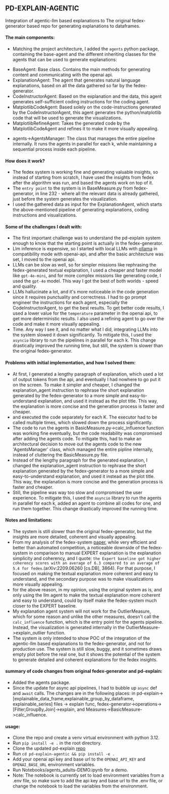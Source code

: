 ## PD-EXPLAIN-AGENTIC
Integration of agentic-llm based explanations to The original fedex-generator based repo for generating explanations to dataframes.

#### The main components:
- Matching the project architecture, I added the `agents` python package, containing the base-agent and the different inheriting classes for the agents that can be used to generate explanations:
* BaseAgent: Base class. Contains the main methods for generating content and communicating with the openai api.
* ExplanationAgent: The agent that generates natural language explanations, based on all the data gathered so far by the fedex-generator.
* CodeInstructorAgent: Based on the explanation and the data, this agent generates self-sufficient coding instructions for the coding agent.
* MatplotlibCodeAgent: Based solely on the code-instructions generated by the CodeInstructorAgent, this agent generates the python/matplotlib code that will be used to generate the visualizations.
* MatplotlibRefineAgent: Takes the generated code by the MatplotlibCodeAgent and refines it to make it more visually appealing.
- agents->AgentsManager: The class that manages the entire pipeline internally. It runs the agents in parallel for each k, while maintaining a sequential process inside each pipeline.

#### How does it work?
- The fedex system is working fine and generating valuable insights, so instead of starting from scratch, I have used the insights from fedex after the algorithm was run, and based the agents work on top of it.
- The `entry point` to the system is in BaseMeasure.py from fedex-generator, in line 232 - where all the relevant data is already gathered, just before the system generates the visualization.
- I used the gathered data as input for the ExplanationAgent, which starts the above-mentioned pipeline of generating explanations, coding instructions and visualizations.

#### Some of the challenges I dealt with:
- The first important challenge was to understand the pd-explain system enough to know that the starting point is actually in the fedex-generator. 
- Llm inference is expensive, so I started with local LLMs with [ollama](https://ollama.com/) in compatibility mode with openai-api, and after the basic architecture was set, I moved to the openai api. 
- LLMs can be slow as well, so for simpler missions like rephrasing the fedex-generated textual explanation, I used a cheaper and faster model like `gpt-4o-mini`, and for more complex missions like generating code, I used the `gpt-4o` model. This way I got the best of both worlds - speed and quality.
- LLMs hallucinate a lot, and it's more noticeable in the code generation since it requires punctuality and correctness. I had to go prompt engineer the instructions for each agent, especially the CodeInstructorAgent, to get the best results.
To get better code results, I used a lower value for the `temperature` parameter in the openai api, to get more deterministic results. I also used a refining agent to go over the code and make it more visually appealing.
- Time. Any way I see it, and no matter what I did, integrating LLMs into the system slowed it down significantly. To mitigate this, I used the `asyncio` library to run the pipelines in parallel for each k. This change drastically improved the running time, but still, the system is slower than the original fedex-generator.


#### Problems with initial implementation, and how I solved them:
- At first, I generated a lengthy paragraph of explanation, which used a lot of output tokens from the api, and eventually I had nowhere to go put it on the screen. To make it simpler and cheaper, I changed the explanation_agent instruction to rephrase the short explanation generated by the fedex-generator to a more simple and easy-to-understand explanation, and used it instead as the plot title. This way, the explanation is more concise and the generation process is faster and cheaper.
-  and executed the code separately for each K. The executor had to be called multiple times, which slowed down the process significantly.
- The code to run the agents in BasicMeasure.py->calc_influence function was working fine eventually, but the code readability was compromised after adding the agents code. To mitigate this, had to make an architectural decision to move out the agents code to the new 'AgentsManager' class, which managed the entire pipline internally, instead of cluttering the BasicMeasure.py file. 
- Instead of the lengthy paragraph for the generated explanation, I changed the explanation_agent instruction to rephrase the short explanation generated by the fedex-generator to a more simple and easy-to-understand explanation, and used it instead as the plot title. This way, the explanation is more concise and the generation process is faster and cheaper.
- Still, the pipeline was way too slow and compromised the user experience. To mitigate this, I used the `asyncio` library to run the agents in parallel for each k, added an agent to combine all codes for one, and run them together. This change drastically improved the running time.

#### Notes and limitations:
- The system is still slower than the original fedex-generator, but the insights are more detailed, coherent and visually appealing.
- From my analysis of the fedex-system [paper](https://www.vldb.org/pvldb/vol15/p3854-gilad.pdf), while very efficient and better than automated competition, a noticeable downside of the fedex-system in comparison to manual EXPERT explanation is the explanation simplicity and coherency, and I quote: `the Expert baseline got higher coherency
scores with an average of 6.3 compared to an average of 5.4 for
fedex`.(arXiv:2209.06260 [cs.DB], 3864). For that purpose, I focused on making the textual explanation more coherent and easy to understand, and the secondary purpose was to make visualizations more visually appealing.
- for the above reason, in my opinion, using the original system as is, and only using the llm agent to make the textual explanation more coherent and easy to understand, could by itself make the fedex-system much closer to the EXPERT baseline. 
- My explanation agent system will not work for the OutlierMeasure, which for some reason and unlike the other measures, doesn't call the `calc_influence` function, which is the entry point for the agents pipeline. Instead, the visualization is generated internally in the OutlierMeasure->explain_outlier function. 
- The system is only intended to show POC of the integration of the agentic-llm based explanations to the fedex-generator, and not for production use. The system is still slow, buggy, and it sometimes draws empty plot before the real one, but it shows the potential of the system to generate detailed and coherent explanations for the fedex insights.


#### summary of code changes from original fedex-generator and pd-explain:
- Added the agents package.
- Since the update for async api pipelines, I had to bubble up `async` def and `await` calls. The changes are in the following places: in pd-explain-> [explainable_data_frame,explainable_group_by_dataframe, explainable_series] files -> explain func,
fedex-generator->operations->[Filter,GroupBy,Join]->explain, and Measures->BasicMeasure->calc_influence.
#### usage:
- Clone the repo and create a venv virtual environment with python 3.12.
- Run `pip install -e .` in the root directory.
- Clone the updated pd-explain [repo](https://github.com/benayat/pd-explain-agentic.git)
- Run `cd pd-explain-agentic && pip install -e .`
- Add your openai api key and base url to the `OPENAI_API_KEY` and `OPENAI_BASE_URL` environment variables.
- Run Notebooks/agents_adults-DEMO.ipynb for a demo.
- Note: The notebook is currently set to load environment variables from a .env file, so make sure to add the api key and base url to the .env file, or change the notebook to load the variables from the environment.